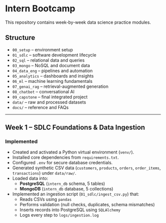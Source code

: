 # Intern Bootcamp

This repository contains week-by-week data science practice modules.

## Structure
- `00_setup` – environment setup  
- `01_sdlc` – software development lifecycle  
- `02_sql` – relational data and queries  
- `03_mongo` – NoSQL and document data  
- `04_data_eng` – pipelines and automation  
- `05_analytics` – dashboards and insights  
- `06_ml` – machine learning fundamentals  
- `07_genai_rag` – retrieval-augmented generation  
- `08_chatbot` – conversational AI  
- `09_capstone` – final integrated project  
- `data/` – raw and processed datasets  
- `docs/` – reference and FAQs

---

## Week 1 – SDLC Foundations & Data Ingestion

### Implemented
- Created and activated a Python virtual environment (`venv/`).
- Installed core dependencies from `requirements.txt`.
- Configured `.env` for secure database credentials.
- Generated synthetic CSV data (`customers`, `products`, `orders`, `order_items`, `transactions`) under `data/raw/`.
- Loaded data into:
  - **PostgreSQL** (`intern_db` schema, 5 tables)
  - **MongoDB** (`intern_db` database, 5 collections)
- Implemented an ingestion script (`01_sdlc/ingest_csv.py`) that:
  - Reads CSVs using `pandas`
  - Performs validation (null checks, duplicates, schema mismatches)
  - Inserts records into PostgreSQL using `SQLAlchemy`
  - Logs every step to `logs/ingestion.log`
